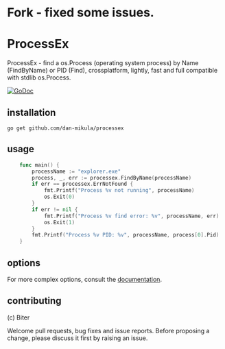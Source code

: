 # Fork - fixed some issues.

ProcessEx
=======

ProcessEx - find a os.Process (operating system process) by Name (FindByName) or PID (Find), crossplatform, lightly, fast and full compatible with stdlib os.Process.

[![GoDoc](http://godoc.org/github.com/biter777/processex?status.svg)](http://godoc.org/github.com/biter777/processex)


installation
------------

    go get github.com/dan-mikula/processex

usage
-----

```go
	func main() {
		processName := "explorer.exe"
		process, _, err := processex.FindByName(processName)
		if err == processex.ErrNotFound {
			fmt.Printf("Process %v not running", processName)
			os.Exit(0)
		}
		if err != nil {
			fmt.Printf("Process %v find error: %v", processName, err)
			os.Exit(1)
		}
		fmt.Printf("Process %v PID: %v", processName, process[0].Pid)
	}
```

options
-------

For more complex options, consult the [documentation](http://godoc.org/github.com/biter777/processex).

contributing
------------

(c) Biter

Welcome pull requests, bug fixes and issue reports.
Before proposing a change, please discuss it first by raising an issue.
